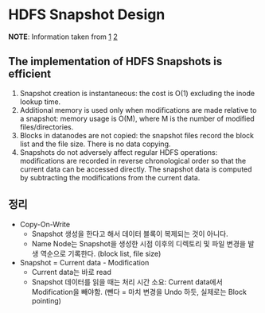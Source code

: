 # HDFS Snapshot Design

__NOTE__: Information taken from [1](https://hadoop.apache.org/docs/current/hadoop-project-dist/hadoop-hdfs/HdfsSnapshots.html) [2](http://cdn.oreillystatic.com/en/assets/1/event/100/HDFS%20Snapshots%20and%20Beyond%20Presentation.pdf)

## The implementation of HDFS Snapshots is efficient
1. Snapshot creation is instantaneous: the cost is O(1) excluding the inode lookup time.
2. Additional memory is used only when modifications are made relative to a snapshot: memory usage is O(M), where M is the number of modified files/directories.
3. Blocks in datanodes are not copied: the snapshot files record the block list and the file size. There is no data copying.
4. Snapshots do not adversely affect regular HDFS operations: modifications are recorded in reverse chronological order so that the current data can be accessed directly. The snapshot data is computed by subtracting the modifications from the current data.

## 정리
* Copy-On-Write
  * Snapshot 생성을 한다고 해서 데이터 블록이 복제되는 것이 아니다.
  * Name Node는 Snapshot을 생성한 시점 이후의 디렉토리 및 파일 변경을 발생 역순으로 기록한다. (block list, file size)
* Snapshot = Current data - Modification
  * Current data는 바로 read
  * Snapshot 데이터를 읽을 때는 처리 시간 소요: Current data에서 Modification을 빼야함. (뺀다 = 마치 변경을 Undo 하듯, 실제로는 Block pointing)

